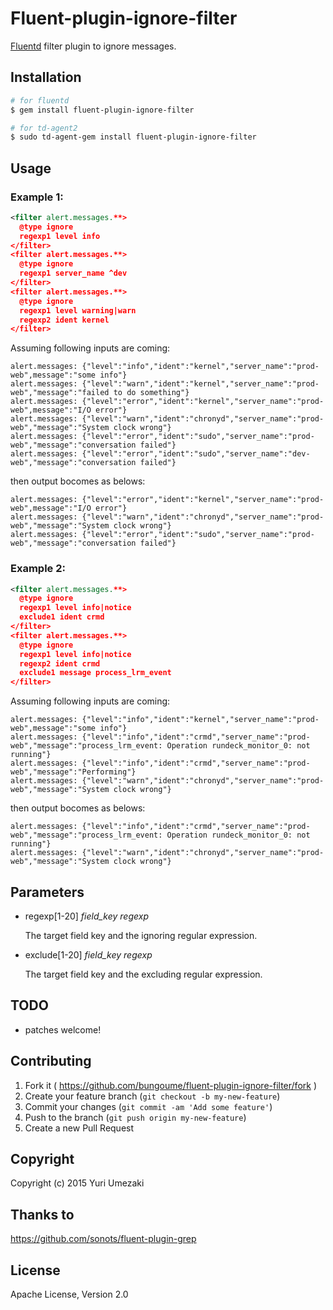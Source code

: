 # Fluent-plugin-ignore-filter

[Fluentd](http://fluentd.org) filter plugin to ignore messages.


## Installation

```bash
# for fluentd
$ gem install fluent-plugin-ignore-filter

# for td-agent2
$ sudo td-agent-gem install fluent-plugin-ignore-filter
```


## Usage

### Example 1:

```xml
<filter alert.messages.**>
  @type ignore
  regexp1 level info
</filter>
<filter alert.messages.**>
  @type ignore
  regexp1 server_name ^dev
</filter>
<filter alert.messages.**>
  @type ignore
  regexp1 level warning|warn
  regexp2 ident kernel
</filter>
```

Assuming following inputs are coming:

```
alert.messages: {"level":"info","ident":"kernel","server_name":"prod-web",message":"some info"}
alert.messages: {"level":"warn","ident":"kernel","server_name":"prod-web","message":"failed to do something"}
alert.messages: {"level":"error","ident":"kernel","server_name":"prod-web",message":"I/O error"}
alert.messages: {"level":"warn","ident":"chronyd","server_name":"prod-web","message":"System clock wrong"}
alert.messages: {"level":"error","ident":"sudo","server_name":"prod-web","message":"conversation failed"}
alert.messages: {"level":"error","ident":"sudo","server_name":"dev-web","message":"conversation failed"}
```

then output bocomes as belows:

```
alert.messages: {"level":"error","ident":"kernel","server_name":"prod-web",message":"I/O error"}
alert.messages: {"level":"warn","ident":"chronyd","server_name":"prod-web","message":"System clock wrong"}
alert.messages: {"level":"error","ident":"sudo","server_name":"prod-web","message":"conversation failed"}
```

### Example 2:

```xml
<filter alert.messages.**>
  @type ignore
  regexp1 level info|notice
  exclude1 ident crmd
</filter>
<filter alert.messages.**>
  @type ignore
  regexp1 level info|notice
  regexp2 ident crmd
  exclude1 message process_lrm_event
</filter>
```

Assuming following inputs are coming:

```
alert.messages: {"level":"info","ident":"kernel","server_name":"prod-web",message":"some info"}
alert.messages: {"level":"info","ident":"crmd","server_name":"prod-web","message":"process_lrm_event: Operation rundeck_monitor_0: not running"}
alert.messages: {"level":"info","ident":"crmd","server_name":"prod-web","message":"Performing"}
alert.messages: {"level":"warn","ident":"chronyd","server_name":"prod-web","message":"System clock wrong"}
```

then output bocomes as belows:

```
alert.messages: {"level":"info","ident":"crmd","server_name":"prod-web","message":"process_lrm_event: Operation rundeck_monitor_0: not running"}
alert.messages: {"level":"warn","ident":"chronyd","server_name":"prod-web","message":"System clock wrong"}
```


## Parameters
- regexp[1-20] *field\_key* *regexp*

    The target field key and the ignoring regular expression.

- exclude[1-20] *field_key* *regexp*

    The target field key and the excluding regular expression.


## TODO

* patches welcome!


## Contributing

1. Fork it ( https://github.com/bungoume/fluent-plugin-ignore-filter/fork )
2. Create your feature branch (`git checkout -b my-new-feature`)
3. Commit your changes (`git commit -am 'Add some feature'`)
4. Push to the branch (`git push origin my-new-feature`)
5. Create a new Pull Request


## Copyright

Copyright (c) 2015 Yuri Umezaki


## Thanks to
https://github.com/sonots/fluent-plugin-grep

## License

Apache License, Version 2.0
